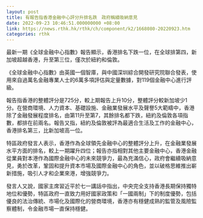 ```yaml
---
layout: post
title: 有報告指香港金融中心評分升排名跌　政府稱續吸納意見
date: 2022-09-23 10:46:51.000000000 +08:00
link: https://news.rthk.hk/rthk/ch/component/k2/1668080-20220923.htm
categories: rthk
---
```


最新一期《全球金融中心指數》報告顯示，香港排名下跌一位，在全球排第四，新加坡超越香港，升至第三位，僅次於紐約和倫敦。

《全球金融中心指數》由英國一個智庫，與中國深圳綜合開發研究院聯合發表，使用來自過萬名金融專業人士的6萬多項評估與定量數據，對119個金融中心進行評級。

報告指香港的整體評分是725分，較上期報告上升10分，整體評分較新加坡少1分。在營商環境、人力資本、基礎設施、金融業發展水平及聲譽5大範疇中，香港除了金融發展程度排名，由第11升至第7，其餘排名都下跌，紐約及倫敦各項指數，都排在前兩名。報告又指，紐約及倫敦被評為最適合生活及工作的金融中心，香港排名第三，比新加坡高一位。

特區政府發言人表示，香港作為全球領先金融中心的整體評分上升，在金融業發展水平方面的排名，較上一期躍升四位；報告亦指相對其他主要金融中心，香港金融從業員對本港作為國際金融中心的未來競爭力，最為充滿信心，政府會繼續吸納意見，勇於改革，鞏固和提升資本市場及國際金融中心的角色，並以破格思維推出嶄新措施，吸引人才和企業來港，增強競爭力。

發言人又說，國家主席習近平於七一講話中指出，中央完全支持香港長期保持獨特地位和優勢，特區政府一直致力用好國家政策和「一國兩制」下的制度優勢，包括優良的法治傳統、市場化及國際化的營商環境，香港亦有穩健成熟的監管及風險監察體制，令金融市場一直保持穩健。
